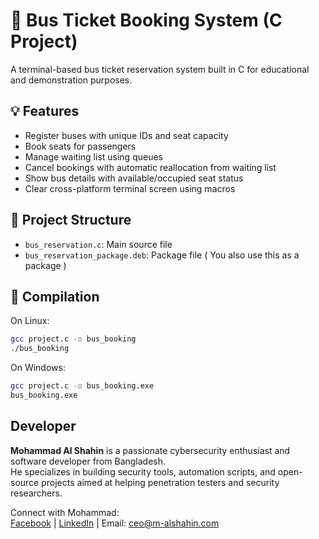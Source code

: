 # 🚌 Bus Ticket Booking System (C Project)

A terminal-based bus ticket reservation system built in C for educational and demonstration purposes.

## 💡 Features

- Register buses with unique IDs and seat capacity
- Book seats for passengers
- Manage waiting list using queues
- Cancel bookings with automatic reallocation from waiting list
- Show bus details with available/occupied seat status
- Clear cross-platform terminal screen using macros

## 📁 Project Structure

- `bus_reservation.c`: Main source file
- `bus_reservation_package.deb`: Package file ( You also use this as a package )

## 🔧 Compilation

On Linux:
```bash
gcc project.c -o bus_booking
./bus_booking
```
On Windows:
```bash
gcc project.c -o bus_booking.exe
bus_booking.exe
```

## Developer

**Mohammad Al Shahin** is a passionate cybersecurity enthusiast and software developer from Bangladesh.  
He specializes in building security tools, automation scripts, and open-source projects aimed at helping penetration testers and security researchers.  

Connect with Mohammad:  
[Facebook](https://facebook.com/mohammadalshahin0) | [LinkedIn](https://www.linkedin.com/in/mohammadalshahin) | Email: ceo@m-alshahin.com
